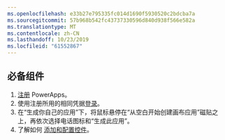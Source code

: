 ```yaml
---
ms.openlocfilehash: e33b27e795335fc014d1690f5930520c2bdcba7a
ms.sourcegitcommit: 57b968b542fc43737330596d840d938f566e582a
ms.translationtype: MT
ms.contentlocale: zh-CN
ms.lasthandoff: 10/23/2019
ms.locfileid: "61552867"
---
```

## <a name="prerequisites"></a>必备组件

1. [注册](../maker/signup-for-powerapps.md) PowerApps。
1. 使用注册所用的相同凭据[登录](https://web.powerapps.com/?utm_source=padocs&utm_medium=linkinadoc&utm_campaign=referralsfromdoc)。
1. 在“生成你自己的应用”下，将鼠标悬停在“从空白开始创建画布应用”磁贴之上，再依次选择电话图标和“生成此应用”。
1. 了解如何 [添加和配置控件](../maker/canvas-apps/add-configure-controls.md)。
